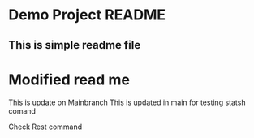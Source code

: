 # Demo Project README
## This is simple readme file

# Modified read me



This is update on Mainbranch 
This is updated in main for testing statsh comand


Check Rest command
